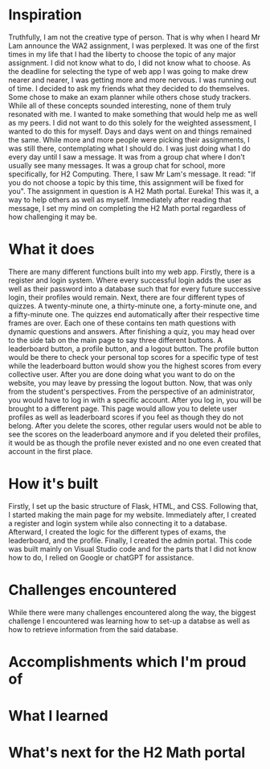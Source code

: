 # Inspiration
Truthfully, I am not the creative type of person. That is why when I heard Mr Lam announce the WA2 assignment, I was perplexed. It was one of the first times in my life that I had the liberty to choose the topic of any major assignment. I did not know what to do, I did not know what to choose. As the deadline for selecting the type of web app I was going to make drew nearer and nearer, I was getting more and more nervous. I was running out of time. I decided to ask my friends what they decided to do themselves. Some chose to make an exam planner while others chose study trackers. While all of these concepts sounded interesting, none of them truly resonated with me. I wanted to make something that would help me as well as my peers. I did not want to do this solely for the weighted assessment, I wanted to do this for myself. Days and days went on and things remained the same. While more and more people were picking their assignments, I was still there, contemplating what I should do. I was just doing what I do every day until I saw a message. It was from a group chat where I don't usually see many messages. It was a group chat for school, more specifically, for H2 Computing. There, I saw Mr Lam's message. It read: "If you do not choose a topic by this time, this assignment will be fixed for you". The assignment in question is A H2 Math portal. Eureka! This was it, a way to help others as well as myself. Immediately after reading that message, I set my mind on completing the H2 Math portal regardless of how challenging it may be. 

# What it does
There are many different functions built into my web app. Firstly, there is a register and login system. Where every successful login adds the user as well as their password into a database such that for every future successive login, their profiles would remain. Next, there are four different types of quizzes. A twenty-minute one, a thirty-minute one, a forty-minute one, and a fifty-minute one. The quizzes end automatically after their respective time frames are over. Each one of these contains ten math questions with dynamic questions and answers. After finishing a quiz, you may head over to the side tab on the main page to say three different buttons. A leaderboard button, a profile button, and a logout button. The profile button would be there to check your personal top scores for a specific type of test while the leaderboard button would show you the highest scores from every collective user. After you are done doing what you want to do on the website, you may leave by pressing the logout button. Now, that was only from the student's perspectives. From the perspective of an administrator,  you would have to log in with a specific account. After you log in, you will be brought to a different page. This page would allow you to delete user profiles as well as leaderboard scores if you feel as though they do not belong. After you delete the scores, other regular users would not be able to see the scores on the leaderboard anymore and if you deleted their profiles, it would be as though the profile never existed and no one even created that account in the first place.



# How it's built
Firstly, I set up the basic structure of Flask, HTML, and CSS. Following that, I started making the main page for my website. Immediately after, I created a register and login system while also connecting it to a database. Afterward, I created the logic for the different types of exams, the leaderboard, and the profile. Finally, I created the admin portal. This code was built mainly on Visual Studio code and for the parts that I did not know how to do, I relied on Google or chatGPT for assistance.


# Challenges encountered
While there were many challenges encountered along the way, the biggest challenge I encountered was learning how to set-up a databse as well as how to retrieve information from the said database. 



# Accomplishments which I'm proud of



# What I learned


# What's next for the H2 Math portal
